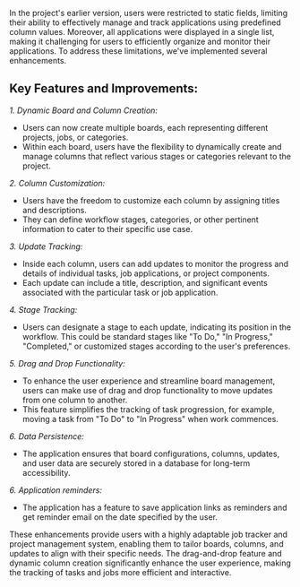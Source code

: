 In the project's earlier version, users were restricted to static fields, limiting their ability to effectively manage and track applications using predefined column values. Moreover, all applications were displayed in a single list, making it challenging for users to efficiently organize and monitor their applications. To address these limitations, we've implemented several enhancements.

## Key Features and Improvements:

*1. Dynamic Board and Column Creation:*
   - Users can now create multiple boards, each representing different projects, jobs, or categories.
   - Within each board, users have the flexibility to dynamically create and manage columns that reflect various stages or categories relevant to the project.

*2. Column Customization:*
   - Users have the freedom to customize each column by assigning titles and descriptions.
   - They can define workflow stages, categories, or other pertinent information to cater to their specific use case.

*3. Update Tracking:*
   - Inside each column, users can add updates to monitor the progress and details of individual tasks, job applications, or project components.
   - Each update can include a title, description, and significant events associated with the particular task or job application.

*4. Stage Tracking:*
   - Users can designate a stage to each update, indicating its position in the workflow. This could be standard stages like "To Do," "In Progress," "Completed," or customized stages according to the user's preferences.

*5. Drag and Drop Functionality:*
   - To enhance the user experience and streamline board management, users can make use of drag and drop functionality to move updates from one column to another.
   - This feature simplifies the tracking of task progression, for example, moving a task from "To Do" to "In Progress" when work commences.

*6. Data Persistence:*
   - The application ensures that board configurations, columns, updates, and user data are securely stored in a database for long-term accessibility.

*6. Application reminders:*
   - The application has a feature to save application links as reminders and get reminder email on the date specified by the user.

These enhancements provide users with a highly adaptable job tracker and project management system, enabling them to tailor boards, columns, and updates to align with their specific needs. The drag-and-drop feature and dynamic column creation significantly enhance the user experience, making the tracking of tasks and jobs more efficient and interactive.
